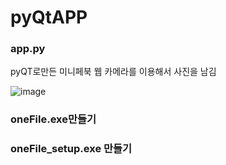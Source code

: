 # pyQtAPP
### app.py   
pyQT로만든 미니페북 웹 카메라를 이용해서 사진을 남김    

![image](https://github.com/user-attachments/assets/fd3ed4cd-d6d3-49e4-94d3-eed79f805b31)     

### oneFile.exe만들기 

### oneFile_setup.exe 만들기 


